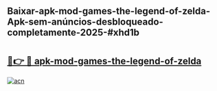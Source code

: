 ## Baixar-apk-mod-games-the-legend-of-zelda-Apk-sem-anúncios-desbloqueado-completamente-2025-#xhd1b

# <h2><a href="https://ainizakaria.my?title=apk-mod-games-the-legend-of-zelda&ref=20M">🔗👉 🔴 apk-mod-games-the-legend-of-zelda</a></h2>

[![acn](https://github.com/user-attachments/assets/0f9c940e-d8b0-45ae-aac7-cd30a18b3e1c)](https://ainizakaria.my?title=apk-mod-games-the-legend-of-zelda&ref=20M)

